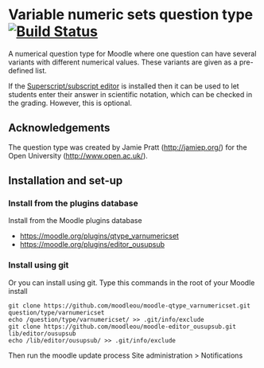# Variable numeric sets question type [![Build Status](https://travis-ci.org/moodleou/moodle-qtype_varnumericset.svg?branch=master)](https://travis-ci.org/moodleou/moodle-qtype_varnumericset)

A numerical question type for Moodle where one question can have
several variants with different numerical values. These variants
are given as a pre-defined list.

If the [Superscript/subscript editor](https://moodle.org/plugins/editor_ousupsub) is installed
then it can be used to let students enter their answer in scientific notation,
which can be checked in the grading. However, this is optional.


## Acknowledgements

The question type was created by Jamie Pratt (http://jamiep.org/) for
the Open University (http://www.open.ac.uk/).


## Installation and set-up

### Install from the plugins database

Install from the Moodle plugins database
* https://moodle.org/plugins/qtype_varnumericset
* https://moodle.org/plugins/editor_ousupsub

### Install using git

Or you can install using git. Type this commands in the root of your Moodle install

    git clone https://github.com/moodleou/moodle-qtype_varnumericset.git question/type/varnumericset
    echo /question/type/varnumericset/ >> .git/info/exclude
    git clone https://github.com/moodleou/moodle-editor_ousupsub.git lib/editor/ousupsub
    echo /lib/editor/ousupsub/ >> .git/info/exclude

Then run the moodle update process
Site administration > Notifications
